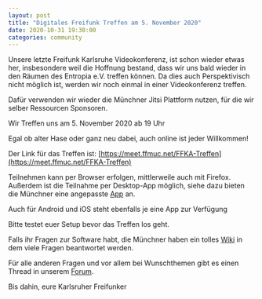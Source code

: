 ```yaml
---
layout: post
title: "Digitales Freifunk Treffen am 5. November 2020"
date: 2020-10-31 19:30:00
categories: community
---
```


Unsere letzte Freifunk Karlsruhe Videokonferenz, ist schon wieder etwas her, insbesondere weil die Hoffnung bestand, dass wir uns bald wieder in den Räumen des Entropia e.V. treffen können. Da dies auch Perspektivisch nicht möglich ist, werden wir noch einmal in einer Videokonferenz treffen.

Dafür verwenden wir wieder die Münchner Jitsi Plattform nutzen, für die wir selber Ressourcen Sponsoren.

Wir Treffen uns am 5. November 2020 ab 19 Uhr

Egal ob alter Hase oder ganz neu dabei, auch online ist jeder Willkommen!

<!--*-->
Der Link für das Treffen ist: [https://meet.ffmuc.net/FFKA-Treffen](https://meet.ffmuc.net/FFKA-Treffen)

Teilnehmen kann per Browser erfolgen, mittlerweile auch mit Firefox.
Außerdem ist die Teilnahme per Desktop-App möglich, siehe dazu bieten die Münchner eine angepasste [App](https://github.com/freifunkMUC/jitsi-meet-electron/releases/latest) an.

Auch für Android und iOS steht ebenfalls je eine App zur Verfügung

Bitte testet euer Setup bevor das Treffen los geht.

Falls ihr Fragen zur Software habt, die Münchner haben ein tolles [Wiki](https://ffmuc.net/wiki/doku.php?id=knb:meet) in dem viele Fragen beantwortet werden.

Für alle anderen Fragen und vor allem bei Wunschthemen gibt es einen Thread in unserem [Forum](https://forum.ortenau.freifunk.net/t/digitales-freifunk-treffen-am-5-november-2020/602).


Bis dahin,
eure Karlsruher Freifunker